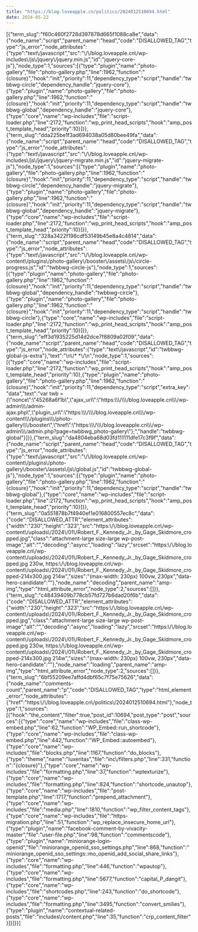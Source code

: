 ```yaml
---
title: "https://blog.loveapple.cn/politics/2024012510694.html"
date: 2024-05-22
---
```


\[{"term\_slug":"f60c460f2728d397878d665f1088ca8e","data":{"node\_name":"script","parent\_name":"head","code":"DISALLOWED\_TAG","type":"js\_error","node\_attributes":{"type":"text\\/javascript","src":"\\/\\/blog.loveapple.cn\\/wp-includes\\/js\\/jquery\\/jquery.min.js","id":"jquery-core-js"},"node\_type":1,"sources":\[{"type":"plugin","name":"photo-gallery","file":"photo-gallery.php","line":1962,"function":"{closure}","hook":"init","priority":11,"dependency\_type":"script","handle":"twbbwg-circle","dependency\_handle":"jquery-core"},{"type":"plugin","name":"photo-gallery","file":"photo-gallery.php","line":1962,"function":"{closure}","hook":"init","priority":11,"dependency\_type":"script","handle":"twbbwg-global","dependency\_handle":"jquery-core"},{"type":"core","name":"wp-includes","file":"script-loader.php","line":2172,"function":"wp\_print\_head\_scripts","hook":"amp\_post\_template\_head","priority":10}\]}},{"term\_slug":"dda225be1f3ad694038a05d80bee49fa","data":{"node\_name":"script","parent\_name":"head","code":"DISALLOWED\_TAG","type":"js\_error","node\_attributes":{"type":"text\\/javascript","src":"\\/\\/blog.loveapple.cn\\/wp-includes\\/js\\/jquery\\/jquery-migrate.min.js","id":"jquery-migrate-js"},"node\_type":1,"sources":\[{"type":"plugin","name":"photo-gallery","file":"photo-gallery.php","line":1962,"function":"{closure}","hook":"init","priority":11,"dependency\_type":"script","handle":"twbbwg-circle","dependency\_handle":"jquery-migrate"},{"type":"plugin","name":"photo-gallery","file":"photo-gallery.php","line":1962,"function":"{closure}","hook":"init","priority":11,"dependency\_type":"script","handle":"twbbwg-global","dependency\_handle":"jquery-migrate"},{"type":"core","name":"wp-includes","file":"script-loader.php","line":2172,"function":"wp\_print\_head\_scripts","hook":"amp\_post\_template\_head","priority":10}\]}},{"term\_slug":"328a3422f198cdf53149b45e8a4c4814","data":{"node\_name":"script","parent\_name":"head","code":"DISALLOWED\_TAG","type":"js\_error","node\_attributes":{"type":"text\\/javascript","src":"\\/\\/blog.loveapple.cn\\/wp-content\\/plugins\\/photo-gallery\\/booster\\/assets\\/js\\/circle-progress.js","id":"twbbwg-circle-js"},"node\_type":1,"sources":\[{"type":"plugin","name":"photo-gallery","file":"photo-gallery.php","line":1962,"function":"{closure}","hook":"init","priority":11,"dependency\_type":"script","handle":"twbbwg-global","dependency\_handle":"twbbwg-circle"},{"type":"plugin","name":"photo-gallery","file":"photo-gallery.php","line":1962,"function":"{closure}","hook":"init","priority":11,"dependency\_type":"script","handle":"twbbwg-circle"},{"type":"core","name":"wp-includes","file":"script-loader.php","line":2172,"function":"wp\_print\_head\_scripts","hook":"amp\_post\_template\_head","priority":10}\]}},{"term\_slug":"eff3d1935225d14d2dce7f8809a02f09","data":{"node\_name":"script","parent\_name":"head","code":"DISALLOWED\_TAG","type":"js\_error","node\_attributes":{"type":"text\\/javascript","id":"twbbwg-global-js-extra"},"text":"\\n\\/\* \*\\/\\n","node\_type":1,"sources":\[{"type":"core","name":"wp-includes","file":"script-loader.php","line":2172,"function":"wp\_print\_head\_scripts","hook":"amp\_post\_template\_head","priority":10},{"type":"plugin","name":"photo-gallery","file":"photo-gallery.php","line":1962,"function":"{closure}","hook":"init","priority":11,"dependency\_type":"script","extra\_key":"data","text":"var twb = {\\"nonce\\":\\"45268a6f1b\\",\\"ajax\_url\\":\\"https:\\\\\\/\\\\\\/blog.loveapple.cn\\\\\\/wp-admin\\\\\\/admin-ajax.php\\",\\"plugin\_url\\":\\"https:\\\\\\/\\\\\\/blog.loveapple.cn\\\\\\/wp-content\\\\\\/plugins\\\\\\/photo-gallery\\\\\\/booster\\",\\"href\\":\\"https:\\\\\\/\\\\\\/blog.loveapple.cn\\\\\\/wp-admin\\\\\\/admin.php?page=twbbwg\_photo-gallery\\"};","handle":"twbbwg-global"}\]}},{"term\_slug":"da4804eba68d03fd111111dfe17c3f9f","data":{"node\_name":"script","parent\_name":"head","code":"DISALLOWED\_TAG","type":"js\_error","node\_attributes":{"type":"text\\/javascript","src":"\\/\\/blog.loveapple.cn\\/wp-content\\/plugins\\/photo-gallery\\/booster\\/assets\\/js\\/global.js","id":"twbbwg-global-js"},"node\_type":1,"sources":\[{"type":"plugin","name":"photo-gallery","file":"photo-gallery.php","line":1962,"function":"{closure}","hook":"init","priority":11,"dependency\_type":"script","handle":"twbbwg-global"},{"type":"core","name":"wp-includes","file":"script-loader.php","line":2172,"function":"wp\_print\_head\_scripts","hook":"amp\_post\_template\_head","priority":10}\]}},{"term\_slug":"0a551878b7f4940ef1e016800557ec8c","data":{"code":"DISALLOWED\_ATTR","element\_attributes":{"width":"230","height":"323","src":"https:\\/\\/blog.loveapple.cn\\/wp-content\\/uploads\\/2024\\/01\\/Robert\_F.\_Kennedy\_Jr.\_by\_Gage\_Skidmore\_cropped.jpg","class":"attachment-large size-large wp-post-image","alt":"","decoding":"async","loading":"lazy","srcset":"https:\\/\\/blog.loveapple.cn\\/wp-content\\/uploads\\/2024\\/01\\/Robert\_F.\_Kennedy\_Jr.\_by\_Gage\_Skidmore\_cropped.jpg 230w, https:\\/\\/blog.loveapple.cn\\/wp-content\\/uploads\\/2024\\/01\\/Robert\_F.\_Kennedy\_Jr.\_by\_Gage\_Skidmore\_cropped-214x300.jpg 214w","sizes":"(max-width: 230px) 100vw, 230px","data-hero-candidate":""},"node\_name":"decoding","parent\_name":"amp-img","type":"html\_attribute\_error","node\_type":2,"sources":\[\]}},{"term\_slug":"c48439409b778cb57fd727b6dad20f6b","data":{"code":"DISALLOWED\_ATTR","element\_attributes":{"width":"230","height":"323","src":"https:\\/\\/blog.loveapple.cn\\/wp-content\\/uploads\\/2024\\/01\\/Robert\_F.\_Kennedy\_Jr.\_by\_Gage\_Skidmore\_cropped.jpg","class":"attachment-large size-large wp-post-image","alt":"","decoding":"async","loading":"lazy","srcset":"https:\\/\\/blog.loveapple.cn\\/wp-content\\/uploads\\/2024\\/01\\/Robert\_F.\_Kennedy\_Jr.\_by\_Gage\_Skidmore\_cropped.jpg 230w, https:\\/\\/blog.loveapple.cn\\/wp-content\\/uploads\\/2024\\/01\\/Robert\_F.\_Kennedy\_Jr.\_by\_Gage\_Skidmore\_cropped-214x300.jpg 214w","sizes":"(max-width: 230px) 100vw, 230px","data-hero-candidate":""},"node\_name":"loading","parent\_name":"amp-img","type":"html\_attribute\_error","node\_type":2,"sources":\[\]}},{"term\_slug":"6bf55209ee7affd4dbf65c7f75e75626","data":{"node\_name":"comments-count","parent\_name":"p","code":"DISALLOWED\_TAG","type":"html\_element\_error","node\_attributes":{"href":"https:\\/\\/blog.loveapple.cn\\/politics\\/2024012510694.html"},"node\_type":1,"sources":\[{"hook":"the\_content","filter":true,"post\_id":10694,"post\_type":"post","sources":\[{"type":"core","name":"wp-includes","file":"class-wp-embed.php","line":62,"function":"WP\_Embed::run\_shortcode"},{"type":"core","name":"wp-includes","file":"class-wp-embed.php","line":442,"function":"WP\_Embed::autoembed"},{"type":"core","name":"wp-includes","file":"blocks.php","line":1167,"function":"do\_blocks"},{"type":"theme","name":"luxeritas","file":"inc\\/filters.php","line":331,"function":"{closure}"},{"type":"core","name":"wp-includes","file":"formatting.php","line":37,"function":"wptexturize"},{"type":"core","name":"wp-includes","file":"formatting.php","line":824,"function":"shortcode\_unautop"},{"type":"core","name":"wp-includes","file":"post-template.php","line":1717,"function":"prepend\_attachment"},{"type":"core","name":"wp-includes","file":"media.php","line":1810,"function":"wp\_filter\_content\_tags"},{"type":"core","name":"wp-includes","file":"https-migration.php","line":51,"function":"wp\_replace\_insecure\_home\_url"},{"type":"plugin","name":"facebook-comment-by-vivacity-master","file":"user-file.php","line":98,"function":"commentscode"},{"type":"plugin","name":"miniorange-login-openid","file":"miniorange\_openid\_sso\_settings.php","line":868,"function":"miniorange\_openid\_sso\_settings::mo\_openid\_add\_social\_share\_links"},{"type":"core","name":"wp-includes","file":"formatting.php","line":446,"function":"wpautop"},{"type":"core","name":"wp-includes","file":"formatting.php","line":5677,"function":"capital\_P\_dangit"},{"type":"core","name":"wp-includes","file":"shortcodes.php","line":243,"function":"do\_shortcode"},{"type":"core","name":"wp-includes","file":"formatting.php","line":3495,"function":"convert\_smilies"},{"type":"plugin","name":"contextual-related-posts","file":"includes\\/content.php","line":35,"function":"crp\_content\_filter"}\]}\]}}\]
